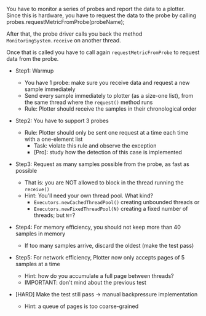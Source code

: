 
You have to monitor a series of probes and report the data to a plotter. Since this is hardware, you have to request the data to the probe by calling
probes.requestMetricFromProbe(probeName);

After that, the probe driver calls you back the method `MonitoringSystem.receive` on another thread.

Once that is called you have to call again `requestMetricFromProbe` to request data from the probe.

- Step1: Warmup
  * You have 1 probe: make sure you receive data and request a new sample immediately
  * Send every sample immediately to plotter (as a size-one list), from the same thread where the `request()` method runs
  * Rule: Plotter should receive the samples in their chronological order

- Step2: You have to support 3 probes
  - Rule: Plotter should only be sent one request at a time each time with a one-element list
    - Task: violate this rule and observe the exception
    - [Pro]: study how the detection of this case is implemented

- Step3: Request as many samples possible from the probe, as fast as possible 
  - That is: you are NOT allowed to block in the thread running the `receive()`
  - Hint: You'll need your own thread pool. What kind? 
    - `Executors.newCachedThreadPool()` creating unbounded threads or 
    - `Executors.newFixedThreadPool(N)` creating a fixed number of threads; but `N`=?
  
- Step4: For memory efficiency, you should not keep more than 40 samples in memory
  - If too many samples arrive, discard the oldest (make the test pass)
  
- Step5: For network efficiency, Plotter now only accepts pages of 5 samples at a time
    - Hint: how do you accumulate a full page between threads?
    - IMPORTANT: don't mind about the previous test
- [HARD] Make the test still pass -> manual backpressure implementation
  - Hint: a queue of pages is too coarse-grained
  

